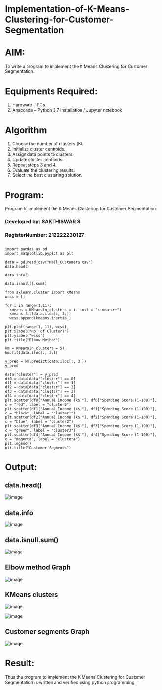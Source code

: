 # Implementation-of-K-Means-Clustering-for-Customer-Segmentation

# AIM:
To write a program to implement the K Means Clustering for Customer Segmentation.

# Equipments Required:
1. Hardware – PCs
2. Anaconda – Python 3.7 Installation / Jupyter notebook

# Algorithm
1. Choose the number of clusters (K). 
2. Initialize cluster centroids. 
3. Assign data points to clusters. 
4. Update cluster centroids.
5. Repeat steps 3 and 4. 
6. Evaluate the clustering results. 
7. Select the best clustering solution.

# Program:

Program to implement the K Means Clustering for Customer Segmentation.
### Developed by: SAKTHISWAR S
### RegisterNumber: 212222230127
```

import pandas as pd
import matplotlib.pyplot as plt

data = pd.read_csv("Mall_Customers.csv")
data.head()

data.info()

data.isnull().sum()

from sklearn.cluster import KMeans
wcss = []

for i in range(1,11):
  kmeans = KMeans(n_clusters = i, init = "k-means++")
  kmeans.fit(data.iloc[:, 3:])
  wcss.append(kmeans.inertia_)
  
plt.plot(range(1, 11), wcss)
plt.xlabel("No. of Clusters")
plt.ylabel("wcss")
plt.title("Elbow Method")

km = KMeans(n_clusters = 5)
km.fit(data.iloc[:, 3:])

y_pred = km.predict(data.iloc[:, 3:])
y_pred

data["cluster"] = y_pred
df0 = data[data["cluster"] == 0]
df1 = data[data["cluster"] == 1]
df2 = data[data["cluster"] == 2]
df3 = data[data["cluster"] == 3]
df4 = data[data["cluster"] == 4]
plt.scatter(df0["Annual Income (k$)"], df0["Spending Score (1-100)"], c = "red", label = "cluster0")
plt.scatter(df1["Annual Income (k$)"], df1["Spending Score (1-100)"], c = "black", label = "cluster1")
plt.scatter(df2["Annual Income (k$)"], df2["Spending Score (1-100)"], c = "blue", label = "cluster2")
plt.scatter(df3["Annual Income (k$)"], df3["Spending Score (1-100)"], c = "green", label = "cluster3")
plt.scatter(df4["Annual Income (k$)"], df4["Spending Score (1-100)"], c = "magenta", label = "cluster4")
plt.legend()
plt.title("Customer Segments")

```

# Output:
## data.head()
![image](https://github.com/SAKTHISWAR/Implementation-of-K-Means-Clustering-for-Customer-Segmentation/blob/main/m1.png)

## data.info
![image](https://github.com/SAKTHISWAR/Implementation-of-K-Means-Clustering-for-Customer-Segmentation/blob/main/m2.png)

## data.isnull.sum()
![image](https://github.com/SAKTHISWAR/Implementation-of-K-Means-Clustering-for-Customer-Segmentation/blob/main/m3.png)

## Elbow method Graph
![image](https://github.com/SAKTHISWAR/Implementation-of-K-Means-Clustering-for-Customer-Segmentation/blob/main/m4.png)

## KMeans clusters
![image](https://github.com/SAKTHISWAR/Implementation-of-K-Means-Clustering-for-Customer-Segmentation/blob/main/m5.png)

![image](https://github.com/SAKTHISWAR/Implementation-of-K-Means-Clustering-for-Customer-Segmentation/blob/main/m6.png)

## Customer segments Graph
![image](https://github.com/SAKTHISWAR/Implementation-of-K-Means-Clustering-for-Customer-Segmentation/blob/main/m7.png)

# Result:
Thus the program to implement the K Means Clustering for Customer Segmentation is written and verified using python programming.
